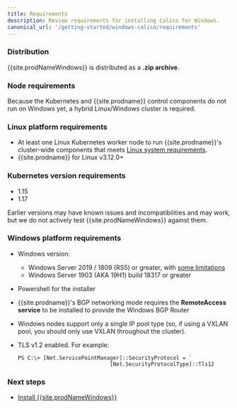 ```yaml
---
title: Requirements
description: Review requirements for installing Calico for Windows.
canonical_url: '/getting-started/windows-calico/requirements'
---
```


### Distribution 

{{site.prodNameWindows}} is distributed as a **.zip archive**.  

### Node requirements 

Because the Kubernetes and {{site.prodname}} control components do not run on Windows yet, a hybrid Linux/Windows cluster is required. 

### Linux platform requirements

- At least one Linux Kubernetes worker node to run {{site.prodname}}'s cluster-wide components that meets [Linux system requirements]({{site.baseurl}}/getting-started/kubernetes/requirements). 
- {{site.prodname}} for Linux v3.12.0+

### Kubernetes version requirements 

- 1.15
- 1.17

Earlier versions may have known issues and incompatibilities and may work, but we do not actively test {{site.prodNameWindows}} against them.

### Windows platform requirements

- Windows version:
  - Windows Server 2019 / 1809 (RS5) or greater, with [some limitations]({{site.baseurl}}/getting-started/windows-calico/determine-networking)
  - Windows Server 1903 (AKA 19H1) build 18317 or greater
- Powershell for the installer
- {{site.prodname}}'s BGP networking mode requires the **RemoteAccess service** to be installed to provide the Windows BGP Router
- Windows nodes support only a single IP pool type (so, if using a VXLAN pool, you should only use VXLAN throughout the cluster).
- TLS v1.2 enabled. For example:

  ```
  PS C:\> [Net.ServicePointManager]::SecurityProtocol = `
                               [Net.SecurityProtocolType]::Tls12
  ```

### Next steps

- [Install {{site.prodNameWindows}}]({{site.baseurl}}/getting-started/windows-calico/install)
